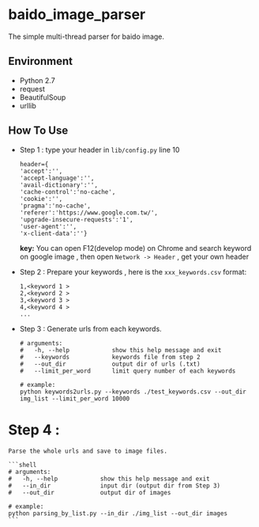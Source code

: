 # baido_image_parser
The simple multi-thread parser for baido image.

## Environment
* Python 2.7
* request
* BeautifulSoup
* urllib

## How To Use
* Step 1 :
    type your header in `lib/config.py` line 10 
    ```
    header={
    'accept':'',
    'accept-language':'',
    'avail-dictionary':'',
    'cache-control':'no-cache',
    'cookie':'',
    'pragma':'no-cache',
    'referer':'https://www.google.com.tw/',
    'upgrade-insecure-requests':'1',
    'user-agent':'',
    'x-client-data':''}
    ```
    **key:** You can open F12(develop mode) on Chrome and search keyword on google image , then open `Network -> Header` , get your own header
    
* Step 2 :
    Prepare your keywords , here is the `xxx_keywords.csv` format:
    ```
    1,<keyword 1 >
    2,<keyword 2 >
    3,<keyword 3 >
    4,<keyword 4 >
    ...
    ```

* Step 3 :
    Generate urls from each keywords.
    ```shell
    # arguments:
    #   -h, --help            show this help message and exit
    #   --keywords            keywords file from step 2
    #   --out_dir             output dir of urls (.txt)
    #   --limit_per_word      limit query number of each keywords

    # example:
    python keywords2urls.py --keywords ./test_keywords.csv --out_dir img_list --limit_per_word 10000
    ```
# Step 4 :
    Parse the whole urls and save to image files.
    
    ```shell
    # arguments:
    #   -h, --help            show this help message and exit
    #   --in_dir              input dir (output dir from Step 3)
    #   --out_dir             output dir of images

    # example:
    python parsing_by_list.py --in_dir ./img_list --out_dir images
    ```
    
    
    
    
    
    
    
    
    
    
